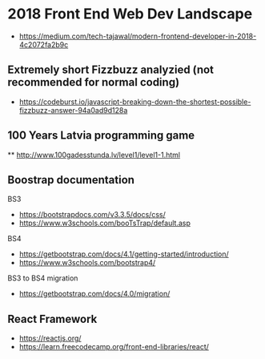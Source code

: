 # 2018 Front End Web Dev Landscape

* https://medium.com/tech-tajawal/modern-frontend-developer-in-2018-4c2072fa2b9c


## Extremely short Fizzbuzz analyzied (not recommended for normal coding)

* https://codeburst.io/javascript-breaking-down-the-shortest-possible-fizzbuzz-answer-94a0ad9d128a


## 100 Years Latvia programming game

** http://www.100gadesstunda.lv/level1/level1-1.html

## Boostrap documentation

BS3
* https://bootstrapdocs.com/v3.3.5/docs/css/
* https://www.w3schools.com/booTsTrap/default.asp

BS4
* https://getbootstrap.com/docs/4.1/getting-started/introduction/
* https://www.w3schools.com/bootstrap4/

BS3 to BS4 migration
* https://getbootstrap.com/docs/4.0/migration/



## React Framework

* https://reactjs.org/
* https://learn.freecodecamp.org/front-end-libraries/react/
